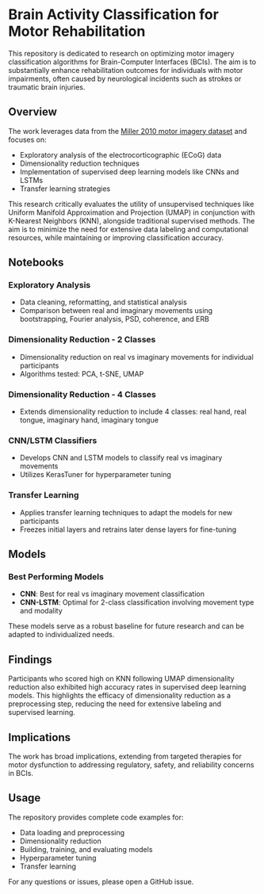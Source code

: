 
# Brain Activity Classification for Motor Rehabilitation

This repository is dedicated to research on optimizing motor imagery classification algorithms for Brain-Computer Interfaces (BCIs). The aim is to substantially enhance rehabilitation outcomes for individuals with motor impairments, often caused by neurological incidents such as strokes or traumatic brain injuries.

## Overview

The work leverages data from the [Miller 2010 motor imagery dataset](https://osf.io/ksqv8/) and focuses on:

- Exploratory analysis of the electrocorticographic (ECoG) data
- Dimensionality reduction techniques
- Implementation of supervised deep learning models like CNNs and LSTMs
- Transfer learning strategies

This research critically evaluates the utility of unsupervised techniques like Uniform Manifold Approximation and Projection (UMAP) in conjunction with K-Nearest Neighbors (KNN), alongside traditional supervised methods. The aim is to minimize the need for extensive data labeling and computational resources, while maintaining or improving classification accuracy.

## Notebooks

### Exploratory Analysis

- Data cleaning, reformatting, and statistical analysis
- Comparison between real and imaginary movements using bootstrapping, Fourier analysis, PSD, coherence, and ERB

### Dimensionality Reduction - 2 Classes

- Dimensionality reduction on real vs imaginary movements for individual participants
- Algorithms tested: PCA, t-SNE, UMAP

### Dimensionality Reduction - 4 Classes

- Extends dimensionality reduction to include 4 classes: real hand, real tongue, imaginary hand, imaginary tongue

### CNN/LSTM Classifiers

- Develops CNN and LSTM models to classify real vs imaginary movements
- Utilizes KerasTuner for hyperparameter tuning

### Transfer Learning

- Applies transfer learning techniques to adapt the models for new participants
- Freezes initial layers and retrains later dense layers for fine-tuning

## Models

### Best Performing Models

- **CNN**: Best for real vs imaginary movement classification
- **CNN-LSTM**: Optimal for 2-class classification involving movement type and modality

These models serve as a robust baseline for future research and can be adapted to individualized needs.

## Findings

Participants who scored high on KNN following UMAP dimensionality reduction also exhibited high accuracy rates in supervised deep learning models. This highlights the efficacy of dimensionality reduction as a preprocessing step, reducing the need for extensive labeling and supervised learning.

## Implications

The work has broad implications, extending from targeted therapies for motor dysfunction to addressing regulatory, safety, and reliability concerns in BCIs.

## Usage

The repository provides complete code examples for:

- Data loading and preprocessing
- Dimensionality reduction
- Building, training, and evaluating models
- Hyperparameter tuning
- Transfer learning

For any questions or issues, please open a GitHub issue.